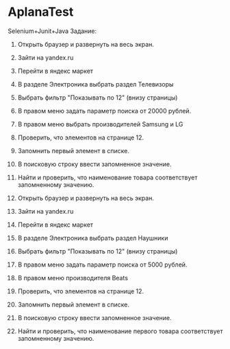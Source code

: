# AplanaTest
Selenium+Junit+Java
Задание:

1. Открыть браузер и развернуть на весь экран.

2. Зайти на yandex.ru

3. Перейти в яндекс маркет

4. В разделе Электроника выбрать раздел Телевизоры

5. Выбрать фильтр "Показывать по 12" (внизу страницы)

6. В правом меню задать параметр поиска от 20000 рублей.

7. В правом меню выбрать производителей Samsung и LG

8. Проверить, что элементов на странице 12.

9. Запомнить первый элемент в списке.

10. В поисковую строку ввести запомненное значение.

11. Найти и проверить, что наименование товара соответствует запомненному значению.

 

1. Открыть браузер и развернуть на весь экран.

2. Зайти на yandex.ru

3. Перейти в яндекс маркет

4. В разделе Электроника выбрать раздел Наушники

5. Выбрать фильтр "Показывать по 12" (внизу страницы)

6. В правом меню задать параметр поиска от 5000 рублей.

7. В правом меню производителя Beats

8. Проверить, что элементов на странице 12.

9. Запомнить первый элемент в списке.

10. В поисковую строку ввести запомненное значение.

11. Найти и проверить, что наименование первого товара соответствует запомненному значению.
